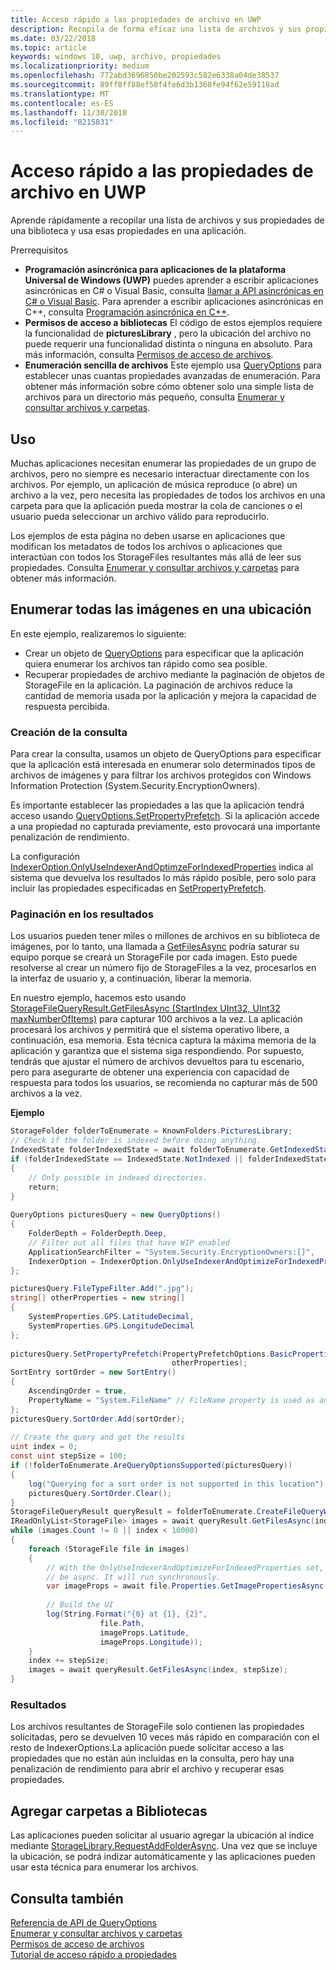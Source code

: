 ```yaml
---
title: Acceso rápido a las propiedades de archivo en UWP
description: Recopila de forma eficaz una lista de archivos y sus propiedades de una biblioteca para usarlos en una aplicación para UWP.
ms.date: 03/22/2018
ms.topic: article
keywords: windows 10, uwp, archivo, propiedades
ms.localizationpriority: medium
ms.openlocfilehash: 772abd3696850be202593c582e6338a04de38537
ms.sourcegitcommit: 89ff8ff88ef58f4fe6d3b1368fe94f62e59118ad
ms.translationtype: MT
ms.contentlocale: es-ES
ms.lasthandoff: 11/30/2018
ms.locfileid: "8215831"
---
```

# <a name="fast-access-to-file-properties-in-uwp"></a>Acceso rápido a las propiedades de archivo en UWP 

Aprende rápidamente a recopilar una lista de archivos y sus propiedades de una biblioteca y usa esas propiedades en una aplicación.  

Prerrequisitos 
- **Programación asincrónica para aplicaciones de la plataforma Universal de Windows (UWP)**  puedes aprender a escribir aplicaciones asincrónicas en C# o Visual Basic, consulta [llamar a API asincrónicas en C# o Visual Basic](https://docs.microsoft.com/windows/uwp/threading-async/call-asynchronous-apis-in-csharp-or-visual-basic).     Para aprender a escribir aplicaciones asincrónicas en C++, consulta [Programación asincrónica en C++](https://docs.microsoft.com/windows/uwp/threading-async/asynchronous-programming-in-cpp-universal-windows-platform-apps). 
- **Permisos de acceso a bibliotecas**  El código de estos ejemplos requiere la funcionalidad de **picturesLibrary** , pero la ubicación del archivo no puede requerir una funcionalidad distinta o ninguna en absoluto. Para más información, consulta [Permisos de acceso de archivos](https://docs.microsoft.com/windows/uwp/files/file-access-permissions). 
- **Enumeración sencilla de archivos**  Este ejemplo usa [QueryOptions](https://docs.microsoft.com/uwp/api/Windows.Storage.Search.QueryOptions) para establecer unas cuantas propiedades avanzadas de enumeración. Para obtener más información sobre cómo obtener solo una simple lista de archivos para un directorio más pequeño, consulta [Enumerar y consultar archivos y carpetas](https://docs.microsoft.com/windows/uwp/files/quickstart-listing-files-and-folders). 

## <a name="usage"></a>Uso  
Muchas aplicaciones necesitan enumerar las propiedades de un grupo de archivos, pero no siempre es necesario interactuar directamente con los archivos. Por ejemplo, un aplicación de música reproduce (o abre) un archivo a la vez, pero necesita las propiedades de todos los archivos en una carpeta para que la aplicación pueda mostrar la cola de canciones o el usuario pueda seleccionar un archivo válido para reproducirlo. 

Los ejemplos de esta página no deben usarse en aplicaciones que modifican los metadatos de todos los archivos o aplicaciones que interactúan con todos los StorageFiles resultantes más allá de leer sus propiedades. Consulta [Enumerar y consultar archivos y carpetas](https://docs.microsoft.com/windows/uwp/files/quickstart-listing-files-and-folders) para obtener más información. 

## <a name="enumerate-all-the-pictures-in-a-location"></a>Enumerar todas las imágenes en una ubicación 
En este ejemplo, realizaremos lo siguiente:
-  Crear un objeto de [QueryOptions](https://docs.microsoft.com/uwp/api/Windows.Storage.Search.QueryOptions) para especificar que la aplicación quiera enumerar los archivos tan rápido como sea posible.
-  Recuperar propiedades de archivo mediante la paginación de objetos de StorageFile en la aplicación. La paginación de archivos reduce la cantidad de memoria usada por la aplicación y mejora la capacidad de respuesta percibida.

### <a name="creating-the-query"></a>Creación de la consulta 
Para crear la consulta, usamos un objeto de QueryOptions para especificar que la aplicación está interesada en enumerar solo determinados tipos de archivos de imágenes y para filtrar los archivos protegidos con Windows Information Protection (System.Security.EncryptionOwners). 

Es importante establecer las propiedades a las que la aplicación tendrá acceso usando [QueryOptions.SetPropertyPrefetch](https://docs.microsoft.com/uwp/api/windows.storage.search.queryoptions.setpropertyprefetch). Si la aplicación accede a una propiedad no capturada previamente, esto provocará una importante penalización de rendimiento.

La configuración [IndexerOption.OnlyUseIndexerAndOptimzeForIndexedProperties](https://docs.microsoft.com/uwp/api/Windows.Storage.Search.IndexerOption) indica al sistema que devuelva los resultados lo más rápido posible, pero solo para incluir las propiedades especificadas en [SetPropertyPrefetch](https://docs.microsoft.com/uwp/api/windows.storage.search.queryoptions.setpropertyprefetch). 

### <a name="paging-in-the-results"></a>Paginación en los resultados 
Los usuarios pueden tener miles o millones de archivos en su biblioteca de imágenes, por lo tanto, una llamada a [GetFilesAsync](https://docs.microsoft.com/uwp/api/windows.storage.search.storagefilequeryresult.getfilesasync) podría saturar su equipo porque se creará un StorageFile por cada imagen. Esto puede resolverse al crear un número fijo de StorageFiles a la vez, procesarlos en la interfaz de usuario y, a continuación, liberar la memoria. 

En nuestro ejemplo, hacemos esto usando [StorageFileQueryResult.GetFilesAsync (StartIndex UInt32, UInt32 maxNumberOfItems)](https://docs.microsoft.com/uwp/api/windows.storage.search.storagefilequeryresult.getfilesasync) para capturar 100 archivos a la vez. La aplicación procesará los archivos y permitirá que el sistema operativo libere, a continuación, esa memoria. Esta técnica captura la máxima memoria de la aplicación y garantiza que el sistema siga respondiendo. Por supuesto, tendrás que ajustar el número de archivos devueltos para tu escenario, pero para asegurarte de obtener una experiencia con capacidad de respuesta para todos los usuarios, se recomienda no capturar más de 500 archivos a la vez.


**Ejemplo**  
```csharp
StorageFolder folderToEnumerate = KnownFolders.PicturesLibrary; 
// Check if the folder is indexed before doing anything. 
IndexedState folderIndexedState = await folderToEnumerate.GetIndexedStateAsync(); 
if (folderIndexedState == IndexedState.NotIndexed || folderIndexedState == IndexedState.Unknown) 
{ 
    // Only possible in indexed directories.  
    return; 
} 
 
QueryOptions picturesQuery = new QueryOptions() 
{ 
    FolderDepth = FolderDepth.Deep, 
    // Filter out all files that have WIP enabled
    ApplicationSearchFilter = "System.Security.EncryptionOwners:[]", 
    IndexerOption = IndexerOption.OnlyUseIndexerAndOptimizeForIndexedProperties 
}; 

picturesQuery.FileTypeFilter.Add(".jpg"); 
string[] otherProperties = new string[] 
{ 
    SystemProperties.GPS.LatitudeDecimal, 
    SystemProperties.GPS.LongitudeDecimal 
}; 
 
picturesQuery.SetPropertyPrefetch(PropertyPrefetchOptions.BasicProperties | PropertyPrefetchOptions.ImageProperties, 
                                    otherProperties); 
SortEntry sortOrder = new SortEntry() 
{ 
    AscendingOrder = true, 
    PropertyName = "System.FileName" // FileName property is used as an example. Any property can be used here.  
}; 
picturesQuery.SortOrder.Add(sortOrder); 
 
// Create the query and get the results 
uint index = 0; 
const uint stepSize = 100; 
if (!folderToEnumerate.AreQueryOptionsSupported(picturesQuery)) 
{ 
    log("Querying for a sort order is not supported in this location"); 
    picturesQuery.SortOrder.Clear(); 
} 
StorageFileQueryResult queryResult = folderToEnumerate.CreateFileQueryWithOptions(picturesQuery); 
IReadOnlyList<StorageFile> images = await queryResult.GetFilesAsync(index, stepSize); 
while (images.Count != 0 || index < 10000) 
{ 
    foreach (StorageFile file in images) 
    { 
        // With the OnlyUseIndexerAndOptimizeForIndexedProperties set, this won't  
        // be async. It will run synchronously. 
        var imageProps = await file.Properties.GetImagePropertiesAsync(); 
 
        // Build the UI 
        log(String.Format("{0} at {1}, {2}", 
                    file.Path, 
                    imageProps.Latitude, 
                    imageProps.Longitude)); 
    } 
    index += stepSize; 
    images = await queryResult.GetFilesAsync(index, stepSize); 
} 
```

### <a name="results"></a>Resultados 
Los archivos resultantes de StorageFile solo contienen las propiedades solicitadas, pero se devuelven 10 veces más rápido en comparación con el resto de IndexerOptions.La aplicación puede solicitar acceso a las propiedades que no están aún incluidas en la consulta, pero hay una penalización de rendimiento para abrir el archivo y recuperar esas propiedades.  

## <a name="adding-folders-to-libraries"></a>Agregar carpetas a Bibliotecas 
Las aplicaciones pueden solicitar al usuario agregar la ubicación al índice mediante [StorageLibrary.RequestAddFolderAsync](https://docs.microsoft.com/uwp/api/Windows.Storage.StorageLibrary.RequestAddFolderAsync). Una vez que se incluye la ubicación, se podrá indizar automáticamente y las aplicaciones pueden usar esta técnica para enumerar los archivos.
 
## <a name="see-also"></a>Consulta también
[Referencia de API de QueryOptions](https://docs.microsoft.com/uwp/api/windows.storage.search.queryoptions)  
[Enumerar y consultar archivos y carpetas](https://docs.microsoft.com/windows/uwp/files/quickstart-listing-files-and-folders)  
[Permisos de acceso de archivos](https://docs.microsoft.com/windows/uwp/files/file-access-permissions)  
[Tutorial de acceso rápido a propiedades](https://blogs.msdn.microsoft.com/adamdwilson/2017/12/20/fast-file-enumeration-with-partially-initialized-storagefiles/)
 
 

